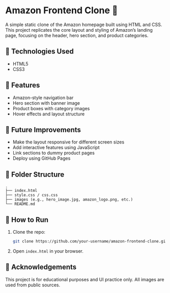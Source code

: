 # Amazon Frontend Clone 🛒

A simple static clone of the Amazon homepage built using HTML and CSS. This project replicates the core layout and styling of Amazon’s landing page, focusing on the header, hero section, and product categories.

## 🔧 Technologies Used

- HTML5  
- CSS3

## 🚀 Features

- Amazon-style navigation bar  
- Hero section with banner image  
- Product boxes with category images  
- Hover effects and layout structure  

## 🌱 Future Improvements

- Make the layout responsive for different screen sizes  
- Add interactive features using JavaScript  
- Link sections to dummy product pages  
- Deploy using GitHub Pages  

## 📁 Folder Structure

```
.
├── index.html
├── style.css / css.css
├── images (e.g., hero_image.jpg, amazon_logo.png, etc.)
└── README.md
```

## 📌 How to Run

1. Clone the repo:
   ```bash
   git clone https://github.com/your-username/amazon-frontend-clone.git
   ```
2. Open `index.html` in your browser.

## 🙌 Acknowledgements

This project is for educational purposes and UI practice only. All images are used from public sources.
